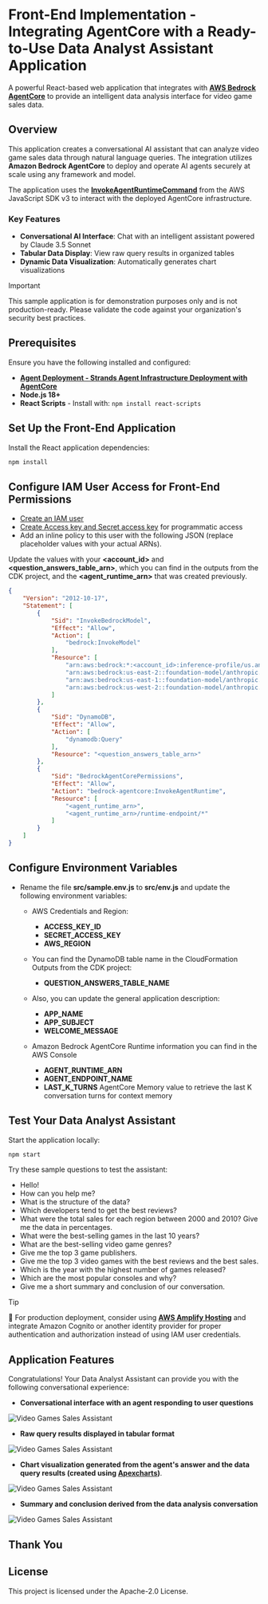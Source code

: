 # Front-End Implementation - Integrating AgentCore with a Ready-to-Use Data Analyst Assistant Application

A powerful React-based web application that integrates with **[AWS Bedrock AgentCore](https://aws.amazon.com/bedrock/agentcore/)** to provide an intelligent data analysis interface for video game sales data.

## Overview

This application creates a conversational AI assistant that can analyze video game sales data through natural language queries. The integration utilizes **Amazon Bedrock AgentCore** to deploy and operate AI agents securely at scale using any framework and model.

The application uses the **[InvokeAgentRuntimeCommand](https://docs.aws.amazon.com/AWSJavaScriptSDK/v3/latest/client/bedrock-agentcore/command/InvokeAgentRuntimeCommand/)** from the AWS JavaScript SDK v3 to interact with the deployed AgentCore infrastructure.

### Key Features

- **Conversational AI Interface**: Chat with an intelligent assistant powered by Claude 3.5 Sonnet
- **Tabular Data Display**: View raw query results in organized tables
- **Dynamic Data Visualization**: Automatically generates chart visualizations

> [!IMPORTANT]
> This sample application is for demonstration purposes only and is not production-ready. Please validate the code against your organization's security best practices.

## Prerequisites

Ensure you have the following installed and configured:

- **[Agent Deployment - Strands Agent Infrastructure Deployment with AgentCore](../agentcore-strands-data-analyst-assistant)**
- **Node.js 18+**
- **React Scripts** - Install with: `npm install react-scripts`

## Set Up the Front-End Application

Install the React application dependencies:

``` bash
npm install
```

## Configure IAM User Access for Front-End Permissions

- [Create an IAM user](https://docs.aws.amazon.com/IAM/latest/UserGuide/id_users_create.html)
- [Create Access key and Secret access key](https://docs.aws.amazon.com/keyspaces/latest/devguide/create.keypair.html) for programmatic access
- Add an inline policy to this user with the following JSON (replace placeholder values with your actual ARNs).

Update the values with your **<account_id>** and **<question_answers_table_arn>**, which you can find in the outputs from the CDK project, and the **<agent_runtime_arn>** that was created previously.

``` json
{
    "Version": "2012-10-17",
    "Statement": [
        {
            "Sid": "InvokeBedrockModel",
            "Effect": "Allow",
            "Action": [
                "bedrock:InvokeModel"
            ],
            "Resource": [
                "arn:aws:bedrock:*:<account_id>:inference-profile/us.anthropic.claude-3-5-sonnet-20241022-v2:0",
                "arn:aws:bedrock:us-east-2::foundation-model/anthropic.claude-3-5-sonnet-20241022-v2:0",
                "arn:aws:bedrock:us-east-1::foundation-model/anthropic.claude-3-5-sonnet-20241022-v2:0",
                "arn:aws:bedrock:us-west-2::foundation-model/anthropic.claude-3-5-sonnet-20241022-v2:0"
            ]
        },
        {
            "Sid": "DynamoDB",
            "Effect": "Allow",
            "Action": [
                "dynamodb:Query"
            ],
            "Resource": "<question_answers_table_arn>"
        },
        {
            "Sid": "BedrockAgentCorePermissions",
            "Effect": "Allow",
            "Action": "bedrock-agentcore:InvokeAgentRuntime",
            "Resource": [
                "<agent_runtime_arn>",
                "<agent_runtime_arn>/runtime-endpoint/*"
            ]
        }
    ]
}
```

## Configure Environment Variables

- Rename the file **src/sample.env.js** to **src/env.js** and update the following environment variables:

    - AWS Credentials and Region:
        - **ACCESS_KEY_ID**
        - **SECRET_ACCESS_KEY**
        - **AWS_REGION**

    - You can find the DynamoDB table name in the CloudFormation Outputs from the CDK project:
        - **QUESTION_ANSWERS_TABLE_NAME** 

    - Also, you can update the general application description:
        - **APP_NAME**
        - **APP_SUBJECT**
        - **WELCOME_MESSAGE**

    - Amazon Bedrock AgentCore Runtime information you can find in the AWS Console
        - **AGENT_RUNTIME_ARN**
        - **AGENT_ENDPOINT_NAME**
        - **LAST_K_TURNS** AgentCore Memory value to retrieve the last K conversation turns for context memory
  

## Test Your Data Analyst Assistant

Start the application locally:

``` bash
npm start
```

Try these sample questions to test the assistant:

- Hello!
- How can you help me?
- What is the structure of the data?
- Which developers tend to get the best reviews?
- What were the total sales for each region between 2000 and 2010? Give me the data in percentages.
- What were the best-selling games in the last 10 years?
- What are the best-selling video game genres?
- Give me the top 3 game publishers.
- Give me the top 3 video games with the best reviews and the best sales.
- Which is the year with the highest number of games released?
- Which are the most popular consoles and why?
- Give me a short summary and conclusion of our conversation.

> [!TIP]
> 🚀 For production deployment, consider using **[AWS Amplify Hosting](https://aws.amazon.com/amplify/hosting/)** and integrate Amazon Cognito or another identity provider for proper authentication and authorization instead of using IAM user credentials.

## Application Features

Congratulations! Your Data Analyst Assistant can provide you with the following conversational experience:

- **Conversational interface with an agent responding to user questions**

![Video Games Sales Assistant](../images/preview1.png)

- **Raw query results displayed in tabular format**

![Video Games Sales Assistant](../images/preview2.png)

- **Chart visualization generated from the agent's answer and the data query results (created using [Apexcharts](https://apexcharts.com/))**.

![Video Games Sales Assistant](../images/preview3.png)

- **Summary and conclusion derived from the data analysis conversation**

![Video Games Sales Assistant](../images/preview4.png)

## Thank You

## License

This project is licensed under the Apache-2.0 License.
